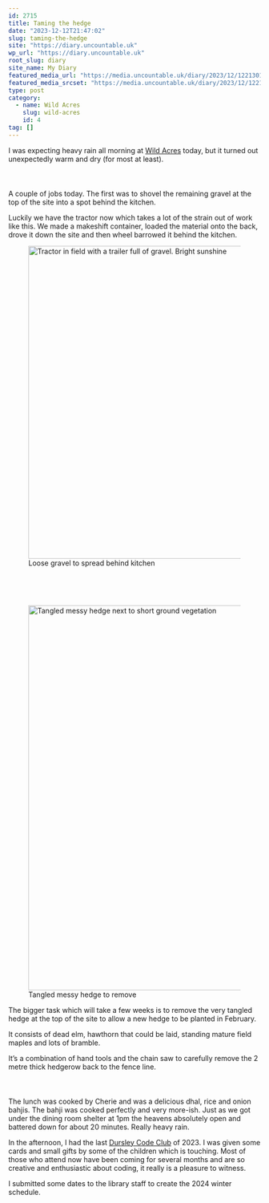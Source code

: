 ```yaml
---
id: 2715
title: Taming the hedge
date: "2023-12-12T21:47:02"
slug: taming-the-hedge
site: "https://diary.uncountable.uk"
wp_url: "https://diary.uncountable.uk"
root_slug: diary
site_name: My Diary
featured_media_url: "https://media.uncountable.uk/diary/2023/12/12213015/IMG20231212102918.webp"
featured_media_srcset: "https://media.uncountable.uk/diary/2023/12/12213015/IMG20231212102918-300x194.webp 300w, https://media.uncountable.uk/diary/2023/12/12213015/IMG20231212102918-1024x664.webp 1024w, https://media.uncountable.uk/diary/2023/12/12213015/IMG20231212102918-150x150.webp 150w, https://media.uncountable.uk/diary/2023/12/12213015/IMG20231212102918-640x415.webp 640w, https://media.uncountable.uk/diary/2023/12/12213015/IMG20231212102918.webp 2000w"
type: post
category:
  - name: Wild Acres
    slug: wild-acres
    id: 4
tag: []
---
```



<p>I was expecting heavy rain all morning at <a href="https://wildacres.org.uk/">Wild Acres</a> today, but it turned out unexpectedly warm and dry (for most at least).  </p>


<style>.kb-row-layout-id2715_3d0b3f-0c > .kt-row-column-wrap{align-content:start;}:where(.kb-row-layout-id2715_3d0b3f-0c > .kt-row-column-wrap) > .wp-block-kadence-column{justify-content:start;}.kb-row-layout-id2715_3d0b3f-0c > .kt-row-column-wrap{column-gap:var(--global-kb-gap-md, 2rem);row-gap:var(--global-kb-gap-md, 2rem);padding-top:var(--global-kb-spacing-sm, 1.5rem);padding-bottom:var(--global-kb-spacing-sm, 1.5rem);grid-template-columns:repeat(2, minmax(0, 1fr));}.kb-row-layout-id2715_3d0b3f-0c > .kt-row-layout-overlay{opacity:0.30;}@media all and (max-width: 1024px){.kb-row-layout-id2715_3d0b3f-0c > .kt-row-column-wrap{grid-template-columns:repeat(2, minmax(0, 1fr));}}@media all and (max-width: 767px){.kb-row-layout-id2715_3d0b3f-0c > .kt-row-column-wrap{grid-template-columns:minmax(0, 1fr);}.kb-row-layout-id2715_3d0b3f-0c > .kt-row-column-wrap > .wp-block-kadence-column:nth-of-type(1){order:2;}.kb-row-layout-id2715_3d0b3f-0c > .kt-row-column-wrap > .wp-block-kadence-column:nth-of-type(2){order:1;}.kb-row-layout-id2715_3d0b3f-0c > .kt-row-column-wrap > .wp-block-kadence-column:nth-of-type(3){order:12;}.kb-row-layout-id2715_3d0b3f-0c > .kt-row-column-wrap > .wp-block-kadence-column:nth-of-type(4){order:11;}.kb-row-layout-id2715_3d0b3f-0c > .kt-row-column-wrap > .wp-block-kadence-column:nth-of-type(5){order:22;}.kb-row-layout-id2715_3d0b3f-0c > .kt-row-column-wrap > .wp-block-kadence-column:nth-of-type(6){order:21;}.kb-row-layout-id2715_3d0b3f-0c > .kt-row-column-wrap > .wp-block-kadence-column:nth-of-type(7){order:32;}.kb-row-layout-id2715_3d0b3f-0c > .kt-row-column-wrap > .wp-block-kadence-column:nth-of-type(8){order:31;}}</style><div class="kb-row-layout-wrap kb-row-layout-id2715_3d0b3f-0c alignnone wp-block-kadence-rowlayout"><div class="kt-row-column-wrap kt-has-2-columns kt-row-layout-equal kt-tab-layout-inherit kt-mobile-layout-row kt-row-valign-top">
<style>.kadence-column2715_25a7fd-79 > .kt-inside-inner-col,.kadence-column2715_25a7fd-79 > .kt-inside-inner-col:before{border-top-left-radius:0px;border-top-right-radius:0px;border-bottom-right-radius:0px;border-bottom-left-radius:0px;}.kadence-column2715_25a7fd-79 > .kt-inside-inner-col{column-gap:var(--global-kb-gap-sm, 1rem);}.kadence-column2715_25a7fd-79 > .kt-inside-inner-col{flex-direction:column;}.kadence-column2715_25a7fd-79 > .kt-inside-inner-col > .aligncenter{width:100%;}.kadence-column2715_25a7fd-79 > .kt-inside-inner-col:before{opacity:0.3;}.kadence-column2715_25a7fd-79{position:relative;}@media all and (max-width: 1024px){.kadence-column2715_25a7fd-79 > .kt-inside-inner-col{flex-direction:column;justify-content:center;}}@media all and (max-width: 767px){.kadence-column2715_25a7fd-79 > .kt-inside-inner-col{flex-direction:column;justify-content:center;}}</style>
<div class="wp-block-kadence-column kadence-column2715_25a7fd-79"><div class="kt-inside-inner-col">
<p>A couple of jobs today.  The first was to shovel the remaining gravel at the top of the site into a spot behind the kitchen.</p>



<p>Luckily we have the tractor now which takes a lot of the strain out of work like this.  We made a makeshift container, loaded the material onto the back, drove it down the site and then wheel barrowed it behind the kitchen.</p>
</div></div>


<style>.kadence-column2715_eb3585-c5 > .kt-inside-inner-col,.kadence-column2715_eb3585-c5 > .kt-inside-inner-col:before{border-top-left-radius:0px;border-top-right-radius:0px;border-bottom-right-radius:0px;border-bottom-left-radius:0px;}.kadence-column2715_eb3585-c5 > .kt-inside-inner-col{column-gap:var(--global-kb-gap-sm, 1rem);}.kadence-column2715_eb3585-c5 > .kt-inside-inner-col{flex-direction:column;}.kadence-column2715_eb3585-c5 > .kt-inside-inner-col > .aligncenter{width:100%;}.kadence-column2715_eb3585-c5 > .kt-inside-inner-col:before{opacity:0.3;}.kadence-column2715_eb3585-c5{position:relative;}@media all and (max-width: 1024px){.kadence-column2715_eb3585-c5 > .kt-inside-inner-col{flex-direction:column;justify-content:center;}}@media all and (max-width: 767px){.kadence-column2715_eb3585-c5 > .kt-inside-inner-col{flex-direction:column;justify-content:center;}}</style>
<div class="wp-block-kadence-column kadence-column2715_eb3585-c5"><div class="kt-inside-inner-col">
<figure class="wp-block-image size-large"><img loading="lazy" decoding="async" width="1024" height="624" src="https://media.uncountable.uk/diary/2023/12/12213319/IMG20231212103019-1024x624.webp" alt="Tractor in field with a trailer full of gravel. Bright sunshine" class="wp-image-2718" srcset="https://media.uncountable.uk/diary/2023/12/12213319/IMG20231212103019-1024x624.webp 1024w, https://media.uncountable.uk/diary/2023/12/12213319/IMG20231212103019-300x183.webp 300w, https://media.uncountable.uk/diary/2023/12/12213319/IMG20231212103019-640x390.webp 640w, https://media.uncountable.uk/diary/2023/12/12213319/IMG20231212103019.webp 2000w" sizes="auto, (max-width: 1024px) 100vw, 1024px" /><figcaption class="wp-element-caption">Loose gravel to spread behind kitchen</figcaption></figure>
</div></div>

</div></div>

<style>.kb-row-layout-id2715_511d82-63 > .kt-row-column-wrap{align-content:start;}:where(.kb-row-layout-id2715_511d82-63 > .kt-row-column-wrap) > .wp-block-kadence-column{justify-content:start;}.kb-row-layout-id2715_511d82-63 > .kt-row-column-wrap{column-gap:var(--global-kb-gap-md, 2rem);row-gap:var(--global-kb-gap-md, 2rem);padding-top:var(--global-kb-spacing-sm, 1.5rem);padding-bottom:var(--global-kb-spacing-sm, 1.5rem);grid-template-columns:repeat(2, minmax(0, 1fr));}.kb-row-layout-id2715_511d82-63 > .kt-row-layout-overlay{opacity:0.30;}@media all and (max-width: 1024px){.kb-row-layout-id2715_511d82-63 > .kt-row-column-wrap{grid-template-columns:repeat(2, minmax(0, 1fr));}}@media all and (max-width: 767px){.kb-row-layout-id2715_511d82-63 > .kt-row-column-wrap{grid-template-columns:minmax(0, 1fr);}}</style><div class="kb-row-layout-wrap kb-row-layout-id2715_511d82-63 alignnone wp-block-kadence-rowlayout"><div class="kt-row-column-wrap kt-has-2-columns kt-row-layout-equal kt-tab-layout-inherit kt-mobile-layout-row kt-row-valign-top">
<style>.kadence-column2715_1bf6a9-be > .kt-inside-inner-col,.kadence-column2715_1bf6a9-be > .kt-inside-inner-col:before{border-top-left-radius:0px;border-top-right-radius:0px;border-bottom-right-radius:0px;border-bottom-left-radius:0px;}.kadence-column2715_1bf6a9-be > .kt-inside-inner-col{column-gap:var(--global-kb-gap-sm, 1rem);}.kadence-column2715_1bf6a9-be > .kt-inside-inner-col{flex-direction:column;}.kadence-column2715_1bf6a9-be > .kt-inside-inner-col > .aligncenter{width:100%;}.kadence-column2715_1bf6a9-be > .kt-inside-inner-col:before{opacity:0.3;}.kadence-column2715_1bf6a9-be{position:relative;}@media all and (max-width: 1024px){.kadence-column2715_1bf6a9-be > .kt-inside-inner-col{flex-direction:column;justify-content:center;}}@media all and (max-width: 767px){.kadence-column2715_1bf6a9-be > .kt-inside-inner-col{flex-direction:column;justify-content:center;}}</style>
<div class="wp-block-kadence-column kadence-column2715_1bf6a9-be"><div class="kt-inside-inner-col">
<figure class="wp-block-image size-large"><img loading="lazy" decoding="async" width="1024" height="768" src="https://media.uncountable.uk/diary/2023/12/12213016/IMG20231212114626-1024x768.webp" alt="Tangled messy hedge next to short ground vegetation" class="wp-image-2717" srcset="https://media.uncountable.uk/diary/2023/12/12213016/IMG20231212114626-1024x768.webp 1024w, https://media.uncountable.uk/diary/2023/12/12213016/IMG20231212114626-300x225.webp 300w, https://media.uncountable.uk/diary/2023/12/12213016/IMG20231212114626-640x480.webp 640w, https://media.uncountable.uk/diary/2023/12/12213016/IMG20231212114626.webp 2000w" sizes="auto, (max-width: 1024px) 100vw, 1024px" /><figcaption class="wp-element-caption">Tangled messy hedge to remove</figcaption></figure>
</div></div>


<style>.kadence-column2715_d4c686-33 > .kt-inside-inner-col,.kadence-column2715_d4c686-33 > .kt-inside-inner-col:before{border-top-left-radius:0px;border-top-right-radius:0px;border-bottom-right-radius:0px;border-bottom-left-radius:0px;}.kadence-column2715_d4c686-33 > .kt-inside-inner-col{column-gap:var(--global-kb-gap-sm, 1rem);}.kadence-column2715_d4c686-33 > .kt-inside-inner-col{flex-direction:column;}.kadence-column2715_d4c686-33 > .kt-inside-inner-col > .aligncenter{width:100%;}.kadence-column2715_d4c686-33 > .kt-inside-inner-col:before{opacity:0.3;}.kadence-column2715_d4c686-33{position:relative;}@media all and (max-width: 1024px){.kadence-column2715_d4c686-33 > .kt-inside-inner-col{flex-direction:column;justify-content:center;}}@media all and (max-width: 767px){.kadence-column2715_d4c686-33 > .kt-inside-inner-col{flex-direction:column;justify-content:center;}}</style>
<div class="wp-block-kadence-column kadence-column2715_d4c686-33"><div class="kt-inside-inner-col">
<p>The bigger task which will take a few weeks is to remove the very tangled hedge at the top of the site to allow a new hedge to be planted in February.</p>



<p>It consists of dead elm, hawthorn that could be laid, standing mature field maples and lots of bramble.</p>



<p>It&#8217;s a combination of hand tools and the chain saw to carefully remove the 2 metre thick hedgerow back to the fence line.</p>
</div></div>

</div></div>


<p>The lunch was cooked by Cherie and was a delicious dhal, rice and onion bahjis.  The bahji was cooked perfectly and very more-ish.  Just as we got under the dining room shelter at 1pm the heavens absolutely open and battered down for about 20 minutes.  Really heavy rain.</p>



<p>In the afternoon, I had the last <a href="https://www.facebook.com/dursleycodeclub">Dursley Code Club</a> of 2023.  I was given some cards and small gifts by some of the children which is touching.  Most of those who attend now have been coming for several months and are so creative and enthusiastic about coding, it really is a pleasure to witness.  </p>



<p>I submitted some dates to the library staff to create the 2024 winter schedule.</p>
